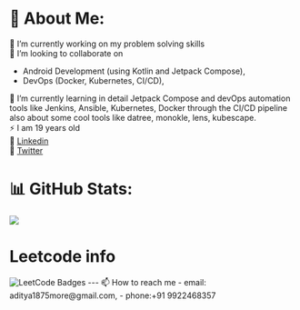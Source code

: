 # 💫 About Me:
🔭 I’m currently working on my problem solving skills <br>
🤝 I’m looking to collaborate on
  * Android Development (using Kotlin and Jetpack Compose), <br>
  * DevOps (Docker, Kubernetes, CI/CD),<br>

🌱 I’m currently learning in detail Jetpack Compose and devOps automation tools like Jenkins, Ansible, Kubernetes, Docker through the CI/CD pipeline also about some cool tools like datree, monokle, lens, kubescape.   
⚡ I am 19 years old   
🚀 [Linkedin](https://linkedin.com/in/adityamore2005)   
💫 [Twitter](https://x.com/Adityaastwt)

# 📊 GitHub Stats:
![](https://github-readme-stats.vercel.app/api?username=Dev-Aditya-More&theme=dark&hide_border=false&include_all_commits=false&count_private=false)<br/>

# Leetcode info

<img src="https://leetcode-badge-showcase.vercel.app/api?username={your-leetcode-username}&theme={github-dark}" alt="LeetCode Badges"/>
---
📫 How to reach me
- email: aditya1875more@gmail.com,
- phone:+91 9922468357

